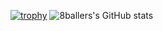 [![trophy](https://github-profile-trophy.vercel.app/?username=lan17)](https://github.com/ryo-ma/github-profile-trophy)
![8ballers's GitHub stats](https://github-readme-stats.vercel.app/api?username=8ball030&theme=gotham&show_icons=true)
